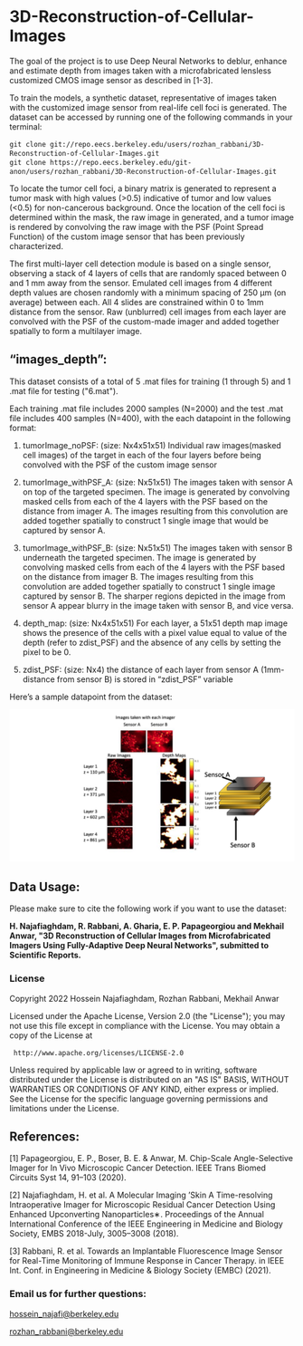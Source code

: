 # 3D-Reconstruction-of-Cellular-Images
The goal of the project is to use Deep Neural Networks to deblur, enhance and estimate depth from images taken with a microfabricated lensless customized CMOS image sensor as described in [1-3].

To train the models, a synthetic dataset, representative of images taken with the customized image sensor from real-life cell foci is generated. The dataset can be accessed by running one of the following commands in your terminal:

```
git clone git://repo.eecs.berkeley.edu/users/rozhan_rabbani/3D-Reconstruction-of-Cellular-Images.git
git clone https://repo.eecs.berkeley.edu/git-anon/users/rozhan_rabbani/3D-Reconstruction-of-Cellular-Images.git
```

To locate the tumor cell foci, a binary matrix is generated to represent a tumor mask with high values (>0.5) indicative of tumor and low values (<0.5) for non-cancerous background. Once the location of the cell foci is determined within the mask, the raw image in generated, and a tumor image is rendered by convolving the raw image with the PSF (Point Spread Function) of the custom image sensor that has been previously characterized.

The first multi-layer cell detection module is based on a single sensor, observing a stack of 4 layers of cells that are randomly spaced between 0 and 1 mm away from the sensor.
Emulated cell images from 4 different depth values are chosen randomly with a minimum spacing of 250 µm (on average) between each. All 4 slides are constrained within 0 to 1mm distance from the sensor. Raw (unblurred) cell images from each layer are convolved with the PSF of the custom-made imager and added together spatially to form a multilayer image. 

## “images_depth”:

This dataset consists of a total of 5 .mat files for training (1 through 5) and 1 .mat file for testing ("6.mat").

Each training .mat file includes 2000 samples (N=2000) and the test .mat file includes 400 samples (N=400), with the each datapoint in the following format:
1.	tumorImage_noPSF: (size: Nx4x51x51)
Individual raw images(masked cell images) of the target in each of the four layers before being convolved with the PSF of the custom image sensor

2.	tumorImage_withPSF_A: (size: Nx51x51)
The images taken with sensor A on top of the targeted specimen. The image is generated by convolving masked cells from each of the 4 layers with the PSF based on the distance from imager A.  The images resulting from this convolution are added together spatially to construct 1 single image that would be captured by sensor A.

3.	tumorImage_withPSF_B: (size: Nx51x51)
The images taken with sensor B underneath the targeted specimen. The image is generated by convolving masked cells from each of the 4 layers with the PSF based on the distance from imager B.  The images resulting from this convolution are added together spatially to construct 1 single image captured by sensor B. The sharper regions depicted in the image from sensor A appear blurry in the image taken with sensor B, and vice versa. 

4.	depth_map: (size: Nx4x51x51)
For each layer, a 51x51 depth map image shows the presence of the cells with a pixel value equal to value of the depth (refer to zdist_PSF) and the absence of any cells by setting the pixel to be 0.

5.	zdist_PSF: (size: Nx4)
the distance of each layer from sensor A (1mm-distance from sensor B) is stored in “zdist_PSF” variable

Here’s a sample datapoint from the dataset:
<div style="text-align:center"><img src="sample.png" /></div>


## Data Usage:
Please make sure to cite the following work if you want to use the dataset:

**H. Najafiaghdam, R. Rabbani, A. Gharia, E. P. Papageorgiou and Mekhail Anwar, "3D Reconstruction of Cellular Images from Microfabricated Imagers Using Fully-Adaptive Deep Neural Networks", submitted to Scientific Reports.**


### License

  Copyright 2022 Hossein Najafiaghdam, Rozhan Rabbani, Mekhail Anwar

   Licensed under the Apache License, Version 2.0 (the "License");
   you may not use this file except in compliance with the License.
   You may obtain a copy of the License at

     http://www.apache.org/licenses/LICENSE-2.0

   Unless required by applicable law or agreed to in writing, software
   distributed under the License is distributed on an "AS IS" BASIS,
   WITHOUT WARRANTIES OR CONDITIONS OF ANY KIND, either express or implied.
   See the License for the specific language governing permissions and
   limitations under the License.



 
## References:

[1] 	Papageorgiou, E. P., Boser, B. E. & Anwar, M. Chip-Scale Angle-Selective Imager for In Vivo Microscopic Cancer Detection. IEEE Trans Biomed Circuits Syst 14, 91–103 (2020).

[2] 	Najafiaghdam, H. et al. A Molecular Imaging ’Skin A Time-resolving Intraoperative Imager for Microscopic Residual Cancer Detection Using Enhanced Upconverting Nanoparticles∗. Proceedings of the Annual International Conference of the IEEE Engineering in Medicine and Biology Society, EMBS 2018-July, 3005–3008 (2018).

[3]	Rabbani, R. et al. Towards an Implantable Fluorescence Image Sensor for Real-Time Monitoring of Immune Response in Cancer Therapy. in IEEE Int. Conf. in Engineering in Medicine & Biology Society (EMBC) (2021).


### Email us for further questions:

[hossein_najafi@berkeley.edu](mailto:hossein_najafi@berkeley.edu)

[rozhan_rabbani@berkeley.edu](mailto:rozhan_rabbani@berkeley.edu)

